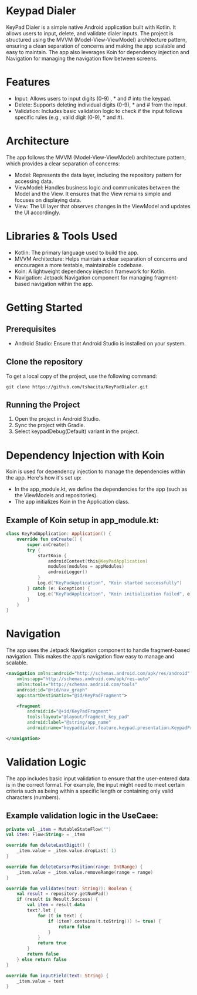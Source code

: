 # Keypad Dialer
KeyPad Dialer is a simple native Android application built with Kotlin. It allows users to input, 
delete, and validate dialer inputs. The project is structured using the MVVM (Model-View-ViewModel) architecture pattern, 
ensuring a clean separation of concerns and making the app scalable and easy to maintain. 
The app also leverages Koin for dependency injection and Navigation for managing the navigation flow between screens.

# Features
 - Input: Allows users to input digits (0-9) , * and # into the keypad.
 - Delete: Supports deleting individual digits (0-9), * and # from the input.
 - Validation: Includes basic validation logic to check if the input follows specific rules (e.g., valid digit (0-9), * and #).

# Architecture
The app follows the MVVM (Model-View-ViewModel) architecture pattern, which provides a clear separation of concerns:
 - Model: Represents the data layer, including the repository pattern for accessing data.
 - ViewModel: Handles business logic and communicates between the Model and the View. It ensures that the View remains simple and focuses on displaying data.
 - View: The UI layer that observes changes in the ViewModel and updates the UI accordingly.

# Libraries & Tools Used
 - Kotlin: The primary language used to build the app.
 - MVVM Architecture: Helps maintain a clear separation of concerns and encourages a more testable, maintainable codebase.
 - Koin: A lightweight dependency injection framework for Kotlin.
 - Navigation: Jetpack Navigation component for managing fragment-based navigation within the app.

# Getting Started

## Prerequisites
 - Android Studio: Ensure that Android Studio is installed on your system.

## Clone the repository
To get a local copy of the project, use the following command:
```Command
git clone https://github.com/tshacita/KeyPadDialer.git
```

## Running the Project
1. Open the project in Android Studio.
2. Sync the project with Gradle.
3. Select keypadDebug(Default) variant in the project.

# Dependency Injection with Koin

Koin is used for dependency injection to manage the dependencies within the app. Here's how it's set up:
- In the app_module.kt, we define the dependencies for the app (such as the ViewModels and repositories).
- The app initializes Koin in the Application class.

## Example of Koin setup in app_module.kt:
```kotlin app_module.kt
class KeyPadApplication: Application() {
    override fun onCreate() {
        super.onCreate()
        try {
            startKoin {
                androidContext(this@KeyPadApplication)
                modules(modules = appModules)
                androidLogger()
            }
            Log.d("KeyPadApplication", "Koin started successfully")
        } catch (e: Exception) {
            Log.e("KeyPadApplication", "Koin initialization failed", e)
        }
    }
}
```

# Navigation

The app uses the Jetpack Navigation component to handle fragment-based navigation. This makes the app's navigation flow easy to manage and scalable.

```xml nav_keypad_graph.xml
<navigation xmlns:android="http://schemas.android.com/apk/res/android"
    xmlns:app="http://schemas.android.com/apk/res-auto"
    xmlns:tools="http://schemas.android.com/tools"
    android:id="@+id/nav_graph"
    app:startDestination="@id/KeyPadFragment">

    <fragment
        android:id="@+id/KeyPadFragment"
        tools:layout="@layout/fragment_key_pad"
        android:label="@string/app_name"
        android:name="keypaddialer.feature.keypad.presentation.KeypadFragment"/>

</navigation>
```

# Validation Logic
The app includes basic input validation to ensure that the user-entered data is in the correct format. For example, the input might need to meet certain criteria such as being within a specific length or containing only valid characters (numbers).

## Example validation logic in the UseCaee:
```kotlin KeypadViewUseCase.kt
private val _item = MutableStateFlow("")
val item: Flow<String> = _item

override fun deleteLastDigit() {
    _item.value = _item.value.dropLast( 1)
}

override fun deleteCursorPosition(range: IntRange) {
    _item.value = _item.value.removeRange(range = range)
}

override fun validates(text: String?): Boolean {
    val result = repository.getNumPad()
    if (result is Result.Success) {
        val item = result.data
        text?.let {
            for (t in text) {
                if (item?.contains(t.toString()) != true) {
                    return false
                }
            }
            return true
        }
        return false
    } else return false
}

override fun inputField(text: String) {
    _item.value = text
}
```